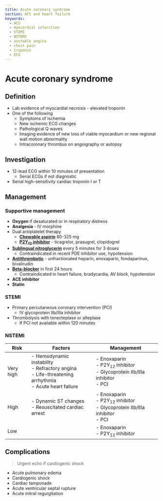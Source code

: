 ```yaml
---
title: Acute coronary syndrome
section: ACS and heart failure
keywords:
  - ACS
  - myocardial infarction
  - STEMI
  - NSTEMI
  - unstable angina
  - chest pain
  - troponin
  - ECG
---
```


# Acute coronary syndrome

## Definition

- Lab evidence of myocardial necrosis - elevated troponin
- One of the following
  - Symptoms of ischemia
  - New ischemic ECG changes
  - Pathological Q waves
  - Imaging evidence of new loss of viable myocardium or new regional wall motion abnormality
  - Intracoronary thrombus on angiography or autopsy

## Investigation

- 12-lead ECG within 10 minutes of presentation
  - Serial ECGs if not diagnostic
- Serial high-sensitivity cardiac troponin I or T

## Management

### Supportive management

- **Oxygen** if desaturated or in respiratory distress
- **Analgesia** - IV morphine
- Dual antiplatelet therapy
  - [**Chewable aspirin**](../treatments/antiplatelet) 80-325 mg
  - [**P2Y<sub>12</sub> inhibitor**](../treatments/antiplatelet) - ticagrelor, prasugrel, clopidogrel
- [**Sublingual nitroglycerin**](../treatments/nitroglycerin) every 5 minutes for 3 doses
  - Contraindicated in recent PDE inhibitor use, hypotension
- [**Antithrombotic**](../treatments/antithrombotic) - unfractionated heparin, enoxaparin, fondaparinux, bivalirudin
- [**Beta-blocker**](../treatments/beta-blocker) in first 24 hours
  - Contraindicated in heart failure, bradycardia, AV block, hypotension
- **ACE inhibitor**
- **Statin**

### STEMI

- Primary percutaneous coronary intervention (PCI)
  - IV glycoprotein IIb/IIIa inhibitor
- Thrombolysis with tenecteplase or alteplase
  - If PCI not available within 120 minutes

### NSTEMI

| Risk      | Factors                                                                                                    | Management                                                                                 |
|-----------|------------------------------------------------------------------------------------------------------------|--------------------------------------------------------------------------------------------|
| Very high | - Hemodynamic instability<br>- Refractory angina<br>- Life-threatening arrhythmia<br>- Acute heart failure | - Enoxaparin<br>- P2Y<sub>12</sub> inhibitor<br>- Glycoprotein IIb/IIIa inhibitor<br>- PCI |
| High      | - Dynamic ST changes<br>- Resuscitated cardiac arrest                                                      | - Enoxaparin<br>- P2Y<sub>12</sub> inhibitor<br>- Glycoprotein IIb/IIIa inhibitor<br>- PCI |
| Low       |                                                                                                            | - Enoxaparin<br>- P2Y<sub>12</sub> inhibitor                                               |

## Complications

> Urgent echo if cardiogenic shock

- Acute pulmonary edema
- Cardiogenic shock
- Cardiac tamponade
- Acute ventricular septal rupture
- Acute mitral regurgitation
